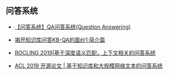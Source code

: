[](#问答系统)问答系统
-------------

*   [【问答系统】QA问答系统(Question Answering)](https://mp.weixin.qq.com/s/q8DSuodUa_XdiGYHzViCsA)
    
*   [揭开知识库问答KB-QA的面纱1·简介篇](https://mp.weixin.qq.com/s/OB6BE3XV2Vk9oiwm-l9VRA?from=groupmessage&isappinstalled=0&scene=1&clicktime=1597373693&enterid=1597373693)
    
*   [ROCLING 2019|基于深度语义匹配，上下文相关的问答系统](https://mp.weixin.qq.com/s/bzGBKGSHuiUaMD1SV7xsAg)
    
*   [ACL 2019 开源论文 | 基于知识库和大规模网络文本的问答系统](https://mp.weixin.qq.com/s/Tp751Ox-p_ctD8o19nxbrg)
